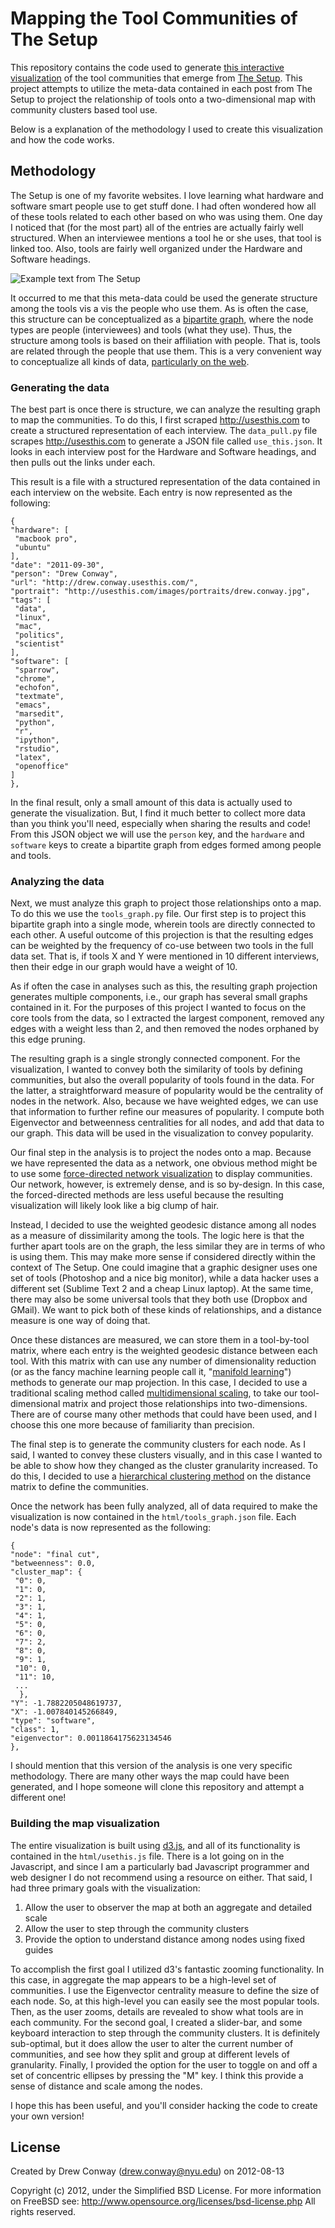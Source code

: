 # Mapping the Tool Communities of The Setup

This repository contains the code used to generate [this interactive visualization](http://labs.drewconway.com/thesetup/) of the tool communities that emerge from [The Setup](http://usesthis.com).  This project attempts to utilize the meta-data contained in each post from The Setup to project the relationship of tools onto a two-dimensional map with community clusters based tool use.  

Below is a explanation of the methodology I used to create this visualization and how the code works.

## Methodology

The Setup is one of my favorite websites.  I love learning what hardware and software smart people use to get stuff done.  I had often wondered how all of these tools related to each other based on who was using them.  One day I noticed that (for the most part) all of the entries are actually fairly well structured.  When an interviewee mentions a tool he or she uses, that tool is linked too.  Also, tools are fairly well organized under the Hardware and Software headings.

![Example text from The Setup](readme_files/usethis_example.png)

It occurred to me that this meta-data could be used the generate structure among the tools vis a vis the people who use them.  As is often the case, this structure can be conceptualized as a [bipartite graph](http://en.wikipedia.org/wiki/Bipartite_graph), where the node types are people (interviewees) and tools (what they use).  Thus, the structure among tools is based on their affiliation with people.  That is, tools are related through the people that use them.  This is a very convenient way to conceptualize all kinds of data, [particularly on the web](http://www.drewconway.com/zia/?p=2490).

### Generating the data

The best part is once there is structure, we can analyze the resulting graph to map the communities.  To do this, I first scraped http://usesthis.com to create a structured representation of each interview.  The `data_pull.py` file scrapes http://usesthis.com to generate a JSON file called `use_this.json`.  It looks in each interview post for the Hardware and Software headings, and then pulls out the links under each.

This result is a file with a structured representation of the data contained in each interview on the website.  Each entry is now represented as the following:

    {
    "hardware": [
     "macbook pro", 
     "ubuntu"
    ], 
    "date": "2011-09-30", 
    "person": "Drew Conway", 
    "url": "http://drew.conway.usesthis.com/", 
    "portrait": "http://usesthis.com/images/portraits/drew.conway.jpg", 
    "tags": [
     "data", 
     "linux", 
     "mac", 
     "politics", 
     "scientist"
    ], 
    "software": [
     "sparrow", 
     "chrome", 
     "echofon", 
     "textmate", 
     "emacs", 
     "marsedit", 
     "python", 
     "r", 
     "ipython", 
     "rstudio", 
     "latex", 
     "openoffice"
    ]
    },
   
In the final result, only a small amount of this data is actually used to generate the visualization.  But, I find it much better to collect more data than you think you'll need, especially when sharing the results and code!  From this JSON object we will use the `person` key, and the `hardware` and `software` keys to create a bipartite graph from edges formed among people and tools.

### Analyzing the data

Next, we must analyze this graph to project those relationships onto a map.  To do this we use the `tools_graph.py` file.  Our first step is to project this bipartite graph into a single mode, wherein tools are directly connected to each other.  A useful outcome of this projection is that the resulting edges can be weighted by the frequency of co-use between two tools in the full data set.  That is, if tools X and Y were mentioned in 10 different interviews, then their edge in our graph would have a weight of 10.

As if often the case in analyses such as this, the resulting graph projection generates multiple components, i.e., our graph has several small graphs contained in it.  For the purposes of this project I wanted to focus on the core tools from the data, so I extracted the largest component, removed any edges with a weight less than 2, and then removed the nodes orphaned by this edge pruning.

The resulting graph is a single strongly connected component.  For the visualization, I wanted to convey both the similarity of tools by defining communities, but also the overall popularity of tools found in the data. For the latter, a straightforward measure of popularity would be the centrality of nodes in the network.  Also, because we have weighted edges, we can use that information to further refine our measures of popularity.  I compute both Eigenvector and betweenness centralities for all nodes, and add that data to our graph. This data will be used in the visualization to convey popularity.

Our final step in the analysis is to project the nodes onto a map.  Because we have represented the data as a network, one obvious method might be to use some [force-directed network visualization](http://en.wikipedia.org/wiki/Force-based_algorithms_(graph_drawing)) to display communities.  Our network, however, is extremely dense, and is so by-design. In this case, the forced-directed methods are less useful because the resulting visualization will likely look like a big clump of hair.  

Instead, I decided to use the weighted geodesic distance among all nodes as a measure of dissimilarity among the tools.  The logic here is that the further apart tools are on the graph, the less similar they are in terms of who is using them.  This may make more sense if considered directly within the context of The Setup.  One could imagine that a graphic designer uses one set of tools (Photoshop and a nice big monitor), while a data hacker uses a different set (Sublime Text 2 and a cheap Linux laptop).  At the same time, there may also be some universal tools that they both use (Dropbox and GMail).  We want to pick both of these kinds of relationships, and a distance measure is one way of doing that.

Once these distances are measured, we can store them in a tool-by-tool matrix, where each entry is the weighted geodesic distance between each tool.  With this matrix with can use any number of dimensionality reduction (or as the fancy machine learning people call it, "[manifold learning](http://scikit-learn.org/dev/modules/generated/sklearn.manifold.MDS.html)") methods to generate our map projection.  In this case, I decided to use a traditional scaling method called [multidimensional scaling](http://en.wikipedia.org/wiki/Multidimensional_scaling), to take our tool-dimensional matrix and project those relationships into two-dimensions.  There are of course many other methods that could have been used, and I choose this one more because of familiarity than precision.

The final step is to generate the community clusters for each node.  As I said, I wanted to convey these clusters visually, and in this case I wanted to be able to show how they changed as the cluster granularity increased.  To do this, I decided to use a [hierarchical clustering method](http://scikit-learn.org/stable/modules/generated/sklearn.cluster.Ward.html) on the distance matrix to define the communities.  

Once the network has been fully analyzed, all of data required to make the visualization is now contained in the `html/tools_graph.json` file.  Each node's data is now represented as the following:

    {
    "node": "final cut", 
    "betweenness": 0.0, 
    "cluster_map": {
     "0": 0, 
     "1": 0, 
     "2": 1, 
     "3": 1, 
     "4": 1, 
     "5": 0, 
     "6": 0, 
     "7": 2, 
     "8": 0, 
     "9": 1, 
     "10": 0, 
     "11": 10,
     ...
      }, 
    "Y": -1.7882205048619737, 
    "X": -1.007840145266849, 
    "type": "software", 
    "class": 1, 
    "eigenvector": 0.0011864175623134546
    },

I should mention that this version of the analysis is one very specific methodology.  There are many other ways the map could have been generated, and I hope someone will clone this repository and attempt a different one!

### Building the map visualization

The entire visualization is built using [d3.js](http://d3js.org/), and all of its functionality is contained in the `html/usethis.js` file.  There is a lot going on in the Javascript, and since I am a particularly bad Javascript programmer and web designer I do not recommend using a resource on either. That said, I had three primary goals with the visualization:

 1. Allow the user to observer the map at both an aggregate and detailed scale
 2. Allow the user to step through the community clusters
 3. Provide the option to understand distance among nodes using fixed guides
 
To accomplish the first goal I utilized d3's fantastic zooming functionality.  In this case, in aggregate the map appears to be a high-level set of communities.  I use the Eigenvector centrality measure to define the size of each node. So, at this high-level you can easily see the most popular tools. Then, as the user zooms, details are revealed to show what tools are in each community.  For the second goal, I created a slider-bar, and some keyboard interaction to step through the community clusters.  It is definitely sub-optimal, but it does allow the user to alter the current number of communities, and see how they split and group at different levels of granularity.  Finally, I provided the option for the user to toggle on and off a set of concentric ellipses by pressing the "M" key.  I think this provide a sense of distance and scale among the nodes.

I hope this has been useful, and you'll consider hacking the code to create your own version!

## License

Created by Drew Conway (drew.conway@nyu.edu) on 2012-08-13

Copyright (c) 2012, under the Simplified BSD License.
For more information on FreeBSD see: http://www.opensource.org/licenses/bsd-license.php All rights reserved.
